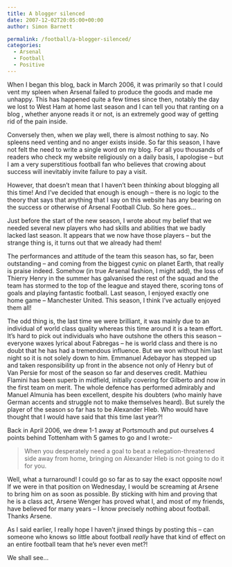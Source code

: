 ```yaml
---
title: A blogger silenced
date: 2007-12-02T20:05:00+00:00
author: Simon Barnett

permalink: /football/a-blogger-silenced/
categories:
  - Arsenal
  - Football
  - Positive
---
```

When I began this blog, back in March 2006, it was primarily so that I could vent my spleen when Arsenal failed to produce the goods and made me unhappy. This has happened quite a few times since then, notably the day we lost to West Ham at home last season and I can tell you that ranting on a blog , whether anyone reads it or not, is an extremely good way of getting rid of the pain inside.

<!--more-->

Conversely then, when we play well, there is almost nothing to say. No spleens need venting and no anger exists inside. So far this season, I have not felt the need to write a single word on my blog. For all you thousands of readers who check my website religiously on a daily basis, I apologise &#8211; but I am a very superstitious football fan who believes that crowing about success will inevitably invite failure to pay a visit.

However, that doesn&#8217;t mean that I haven&#8217;t been <span style="font-style: italic">thinking</span> about blogging all this time! And I&#8217;ve decided that enough is enough &#8211; there is no logic to the theory that says that anything that I say on this website has any bearing on the success or otherwise of Arsenal Football Club. So here goes&#8230;

Just before the start of the new season, I wrote about my belief that we needed several new players who had skills and abilities that we badly lacked last season. It appears that we now have those players &#8211; but the strange thing is, it turns out that we already had them!

The performances and attitude of the team this season has, so far, been outstanding &#8211; and coming from the biggest cynic on planet Earth, that really is praise indeed. Somehow (in true Arsenal fashion, I might add), the loss of Thierry Henry in the summer has galvanised the rest of the squad and the team has stormed to the top of the league and stayed there, scoring tons of goals and playing fantastic football. Last season, I enjoyed exactly one home game &#8211; Manchester United. This season, I think I&#8217;ve actually enjoyed them all!

The odd thing is, the last time we were brilliant, it was mainly due to an individual of world class quality whereas this time around it is a team effort. It&#8217;s hard to pick out individuals who have outshone the others this season &#8211; everyone waxes lyrical about Fabregas &#8211; he is world class and there is no doubt that he has had a tremendous influence. But we won without him last night so it is not solely down to him. Emmanuel Adebayor has stepped up and taken responsibility up front in the absence not only of Henry but of Van Persie for most of the season so far and deserves credit. Mathieu Flamini has been superb in midfield, initially covering for Gilberto and now in the first team on merit. The whole defence has performed admirably and Manuel Almunia has been excellent, despite his doubters (who mainly have German accents and struggle not to make themselves heard). But surely the player of the season so far has to be Alexander Hleb. Who would have thought that I would have said that this time last year?!

Back in April 2006, we drew 1-1 away at Portsmouth and put ourselves 4 points behind Tottenham with 5 games to go and I wrote:-

> When you desperately need a goal to beat a relegation-threatened side away from home, bringing on Alexander Hleb is not going to do it for you.

Well, what a turnaround! I could go so far as to say the exact opposite now! If we were in that position on Wednesday, I would be screaming at Arsene to bring him on as soon as possible. By sticking with him and proving that he is a class act, Arsene Wenger has proved what I, and most of my friends, have believed for many years &#8211; I know precisely nothing about football. Thanks Arsene.

As I said earlier, I really hope I haven&#8217;t jinxed things by posting this &#8211; can someone who knows so little about football <span style="font-style: italic">really</span> have that kind of effect on an entire football team that he&#8217;s never even met?!

We shall see&#8230;
